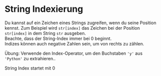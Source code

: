# String Indexierung

Du kannst auf ein Zeichen eines Strings zugreifen, wenn du seine Position kennst. Zum Beispiel wird
`str[index]` das Zeichen bei der Position `str[index]` in dem String `str` ausgeben.  
Beachte, dass der String-Index immer bei 0 beginnt.  
Indizes können auch negative Zahlen sein, um  von rechts zu zählen. 

Übung: Verwende den Index-Operator, um den Buchstaben `'y'` aus `'Python'` zu extrahieren..

<div class='hint'>String Index startet mit 0</div>

